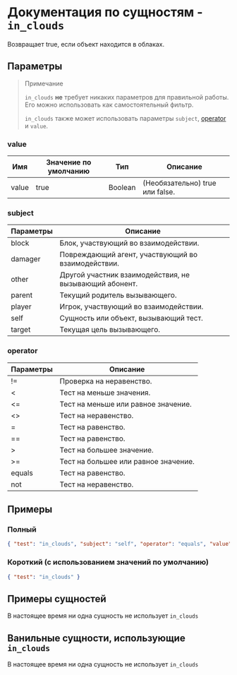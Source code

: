 # Документация по сущностям - `in_clouds`

Возвращает true, если объект находится в облаках.

## Параметры

> Примечание
> 
> `in_clouds` **не** требует никаких параметров для правильной работы. Его можно использовать как самостоятельный фильтр.
> 
> `in_clouds` также может использовать параметры `subject`, [operator](../../../../Others/Operators.md) и `value`.

### value

| Имя   | Значение по умолчанию | Тип    | Описание                            |
|-------|-----------------------|--------|-------------------------------------|
| value | true               | Boolean | (Необязательно) true или false. |

### subject

| Параметры | Описание                                               |
|-----------|--------------------------------------------------------|
| block     | Блок, участвующий во взаимодействии.                   |
| damager   | Повреждающий агент, участвующий во взаимодействии.     |
| other     | Другой участник взаимодействия, не вызывающий абонент. |
| parent    | Текущий родитель вызывающего.                          |
| player    | Игрок, участвующий во взаимодействии.                  |
| self      | Сущность или объект, вызывающий тест.                  |
| target    | Текущая цель вызывающего.                              |

### operator

| Параметры | Описание                             |
|-----------|--------------------------------------|
| !=        | Проверка на неравенство.             |
| <         | Тест на меньше значения.             |
| <=        | Тест на меньше или равное значение.  |
| <>        | Тест на неравенство.                 |
| =         | Тест на равенство.                   |
| ==        | Тест на равенство.                   |
| \>        | Тест на большее значение.            |
| >=        | Тест на большее или равное значение. |
| equals    | Тест на равенство.                   |
| not       | Тест на неравенство.                 |

## Примеры

### Полный

``` json
{ "test": "in_clouds", "subject": "self", "operator": "equals", "value": "true" }
```

### Короткий (с использованием значений по умолчанию)

``` json
{ "test": "in_clouds" }
```

## Примеры сущностей

В настоящее время ни одна сущность не использует `in_clouds`

## Ванильные сущности, использующие `in_clouds`

В настоящее время ни одна сущность не использует `in_clouds`
